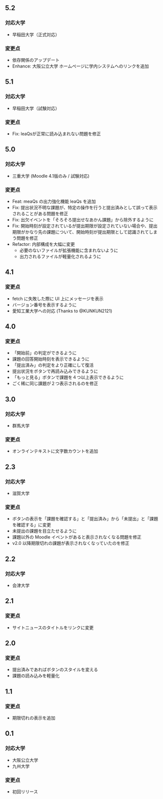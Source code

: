 <!--
## Unreleased

### 対応大学
-

### 変更点
-
-->

## 5.2

### 対応大学
- 早稲田大学（正式対応）

### 変更点
- 依存関係のアップデート
- Enhance: 大阪公立大学 ホームページに学内システムへのリンクを追加

## 5.1

### 対応大学
- 早稲田大学（試験対応）

### 変更点
- Fix: leaQsが正常に読み込まれない問題を修正

## 5.0

### 対応大学
- 三重大学 (Moodle 4.1版のみ / 試験対応)

### 変更点

- Feat: meaQs の出力強化機能 leaQs を追加
- Fix: 提出状況不明な課題が、特定の操作を行うと提出済みとして誤って表示されることがある問題を修正
- Fix: 出欠イベントを「そろそろ提出せなあかん課題」から除外するように
- Fix: 開始時刻が設定されているが提出期限が設定されていない場合や、提出期限がかなり先の課題について、開始時刻が提出期限として認識されてしまう問題を修正
- Refactor: 内部構成を大幅に変更
  - 必要のないファイルが拡張機能に含まれないように
  - 出力されるファイルが軽量化されるように

## 4.1

### 変更点

- fetch に失敗した際に UI 上にメッセージを表示
- バージョン番号を表示するように
- 愛知工業大学への対応 (Thanks to @KUNKUN2121)

## 4.0

### 変更点

- 「開始前」の判定ができるように
- 課題の回答開始時刻を表示できるように
- 「提出済み」の判定をより正確にして復活
- 提出状況をボタンで再読み込みできるように
- 「もっと見る」ボタンで課題を４つ以上表示できるように
- ごく稀に同じ課題が２つ表示されるのを修正

## 3.0

### 対応大学

- 群馬大学

### 変更点

- オンラインテキストに文字数カウントを追加

## 2.3

### 対応大学

- 滋賀大学

### 変更点

- ボタンの表示を「課題を確認する」と「提出済み」から「未提出」と「課題を確認する」に変更
- 未提出の課題を目立たせるように
- 課題以外の Moodle イベントがあると表示されなくなる問題を修正
- v2.0 以降期限切れの課題が表示されなくなっていたのを修正

## 2.2

### 対応大学

- 会津大学

## 2.1

### 変更点

- サイトニュースのタイトルをリンクに変更

## 2.0

### 変更点

- 提出済みであればボタンのスタイルを変える
- 課題の読み込みを軽量化

## 1.1

### 変更点

- 期限切れの表示を追加

## 0.1

### 対応大学

- 大阪公立大学
- 九州大学

### 変更点

- 初回リリース
